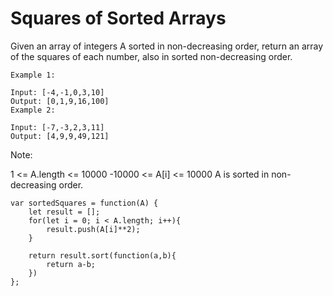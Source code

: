# Squares of Sorted Arrays

Given an array of integers A sorted in non-decreasing order, return an array of the squares of each number, also in sorted non-decreasing order.


```
Example 1:

Input: [-4,-1,0,3,10]
Output: [0,1,9,16,100]
Example 2:

Input: [-7,-3,2,3,11]
Output: [4,9,9,49,121]
 ```

Note:

1 <= A.length <= 10000
-10000 <= A[i] <= 10000
A is sorted in non-decreasing order.

``` 
var sortedSquares = function(A) {
    let result = [];
    for(let i = 0; i < A.length; i++){
        result.push(A[i]**2);
    }

    return result.sort(function(a,b){
        return a-b;
    })
};
```
